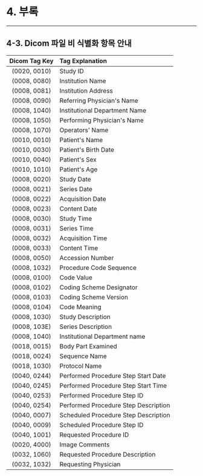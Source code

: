 # 4. 부록

***

## 4-3. Dicom 파일 비 식별화 항목 안내


| Dicom Tag Key |            Tag Explanation           |
|:-------------:|:-------------------------------------|
|  (0020, 0010) | Study ID                             |
|  (0008, 0080) | Institution Name                     |
|  (0008, 0081) | Institution Address                  |
|  (0008, 0090) | Referring Physician's Name           |
|  (0008, 1040) | Institutional Department Name        |
|  (0008, 1050) | Performing Physician's Name          |
|  (0008, 1070) | Operators' Name                      |
|  (0010, 0010) | Patient's Name                       |
|  (0010, 0030) | Patient's Birth Date                 |
|  (0010, 0040) | Patient's Sex                        |
|  (0010, 1010) | Patient's Age                        |
|  (0008, 0020) | Study Date                           |
|  (0008, 0021) | Series Date                          |
|  (0008, 0022) | Acquisition Date                     |
|  (0008, 0023) | Content Date                         |
|  (0008, 0030) | Study Time                           |
|  (0008, 0031) | Series Time                          |
|  (0008, 0032) | Acquisition Time                     |
|  (0008, 0033) | Content Time                         |
|  (0008, 0050) | Accession Number                     |
|  (0008, 1032) | Procedure Code Sequence              |
|  (0008, 0100) | Code Value                           |
|  (0008, 0102) | Coding Scheme Designator             |
|  (0008, 0103) | Coding Scheme Version                |
|  (0008, 0104) | Code Meaning                         |
|  (0008, 1030) | Study Description                    |
|  (0008, 103E) | Series Description                   |
|  (0008, 1040) | Institutional Department name        |
|  (0018, 0015) | Body Part Examined                   |
|  (0018, 0024) | Sequence Name                        |
|  (0018, 1030) | Protocol Name                        |
|  (0040, 0244) | Performed Procedure Step Start Date  |
|  (0040, 0245) | Performed Procedure Step Start Time  |
|  (0040, 0253) | Performed Procedure Step ID          |
|  (0040, 0254) | Performed Procedure Step Description |
|  (0040, 0007) | Scheduled Procedure Step Description |
|  (0040, 0009) | Scheduled Procedure Step ID          |
|  (0040, 1001) | Requested Procedure ID               |
|  (0020, 4000) | Image Comments                       |
|  (0032, 1060) | Requested Procedure Description      |
|  (0032, 1032) | Requesting Physician                 |